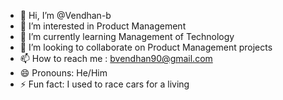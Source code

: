 - 👋 Hi, I’m @Vendhan-b
- 👀 I’m interested in Product Management 
- 🌱 I’m currently learning Management of Technology
- 💞️ I’m looking to collaborate on Product Management projects 
- 📫 How to reach me : bvendhan90@gmail.com
- 😄 Pronouns: He/Him
- ⚡ Fun fact: I used to race cars for a living 

<!---
Vendhan-b/Vendhan-b is a ✨ special ✨ repository because its `README.md` (this file) appears on your GitHub profile.
You can click the Preview link to take a look at your changes.
--->
